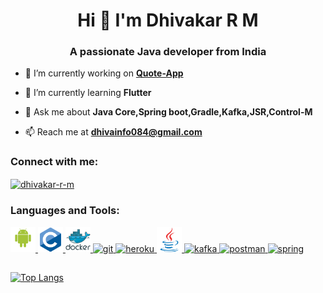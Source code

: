 <h1 align="center">Hi 👋  I'm Dhivakar R M</h1>
<h3 align="center">A passionate Java developer from India</h3>



- 🔭 I’m currently working on **[Quote-App](https://github.com/Dhivakarkd/Quotes-App)**

- 🌱 I’m currently learning **Flutter**

- 💬 Ask me about **Java Core,Spring boot,Gradle,Kafka,JSR,Control-M**

- 📫 Reach me at **dhivainfo084@gmail.com**

<h3 align="left">Connect with me:</h3>
<p align="left">
<a href="https://linkedin.com/in/dhivakar-r-m" target="blank"><img align="center" src="https://raw.githubusercontent.com/rahuldkjain/github-profile-readme-generator/master/src/images/icons/Social/linked-in-alt.svg" alt="dhivakar-r-m" height="30" width="40" /></a>
</p>

<h3 align="left">Languages and Tools:</h3>
<p align="left"> <a href="https://developer.android.com" target="_blank"> <img src="https://raw.githubusercontent.com/devicons/devicon/master/icons/android/android-original-wordmark.svg" alt="android" width="40" height="40"/> </a> <a href="https://www.cprogramming.com/" target="_blank"> <img src="https://raw.githubusercontent.com/devicons/devicon/master/icons/c/c-original.svg" alt="c" width="40" height="40"/> </a> <a href="https://www.docker.com/" target="_blank"> <img src="https://raw.githubusercontent.com/devicons/devicon/master/icons/docker/docker-original-wordmark.svg" alt="docker" width="40" height="40"/> </a> <a href="https://git-scm.com/" target="_blank"> <img src="https://www.vectorlogo.zone/logos/git-scm/git-scm-icon.svg" alt="git" width="40" height="40"/> </a> <a href="https://heroku.com" target="_blank"> <img src="https://www.vectorlogo.zone/logos/heroku/heroku-icon.svg" alt="heroku" width="40" height="40"/> </a> <a href="https://www.java.com" target="_blank"> <img src="https://raw.githubusercontent.com/devicons/devicon/master/icons/java/java-original.svg" alt="java" width="40" height="40"/> </a> <a href="https://kafka.apache.org/" target="_blank"> <img src="https://www.vectorlogo.zone/logos/apache_kafka/apache_kafka-icon.svg" alt="kafka" width="40" height="40"/> </a> <a href="https://postman.com" target="_blank"> <img src="https://www.vectorlogo.zone/logos/getpostman/getpostman-icon.svg" alt="postman" width="40" height="40"/> </a> <a href="https://spring.io/" target="_blank"> <img src="https://www.vectorlogo.zone/logos/springio/springio-icon.svg" alt="spring" width="40" height="40"/> </a> </p>

## 
<!-- 
<img src="https://github-readme-streak-stats.herokuapp.com/?user=dhivakarkd" alt="logo" height="200" align="right" style="margin: 5px; margin-bottom: 20px;" />
 -->
[![Top Langs](https://github-readme-stats.vercel.app/api/top-langs/?username=dhivakarkd&langs_count=3)](https://github.com/anuraghazra/github-readme-stats)

##
